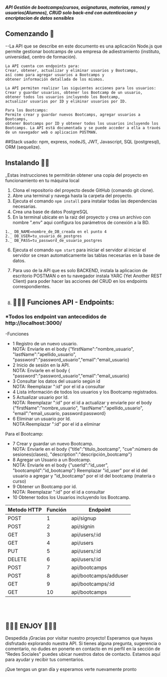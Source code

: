 ***API Gestión de bootcamps(cursos, asignaturas, materias, ramos) y usuarios(Alumnos), CRUD solo back-end con autenticacion y encriptacion de datos sensibles***

## Comenzando 🚀
--La API que se describe en este documento es una aplicación Node.js que permite gestionar bootcamps de una empresa de adiestramiento (instituto, universidad, centro de formación). 

    La API cuenta con endpoints para: 
    Crear, obtener, actualizar y eliminar usuarios y Bootcamps, 
    así como para agregar usuarios a Bootcamps y 
    obtener información detallada de los mismos. 
    
    La API permiten realizar las siguientes acciones para los usuarios: 
    Crear y guardar usuarios, obtener los Bootcamp de un usuario, 
    obtener todos los usuarios incluyendo los Bootcamp, 
    actualizar usuarios por ID y eliminar usuarios por ID. 
    
    Para los Bootcamps: 
    Permite crear y guardar nuevos Bootcamps, agregar usuarios a Bootcamps, 
    obtener Bootcamps por ID y obtener todos los usuarios incluyendo los Bootcamps. La API está documentada y se puede acceder a ella a través de un navegador web o aplicacion POSTMAN.

##Stack usado: npm, express, nodeJS, JWT, Javascript, SQL (postgresql), ORM (sequelize).

## Instalando 🚀🚀
_Estas instrucciones te permitirán obtener una copia del proyecto en funcionamiento en tu máquina local 


1. Clona el repositorio del proyecto desde GitHub (comando git clone).
2. Abre una terminal y navega hasta la carpeta del proyecto.
3. Ejecuta el comando `npm install` para instalar todas las dependencias necesarias.
4. Crea una base de datos PostgreSQL
5. En la terminal ubicate en la raiz del proyecto y crea un archivo con nombre ".env" aqui configura los parámetros de conexión a la BD.
```
1._ DB_NAME=nombre_de_DB_creada en el punto 4
2._ DB_USER=tu_usuario_de_postgres
3._ DB_PASS=tu_password_de_usuario_postgres
```
6. Ejecuta el comando `npm start` para iniciar el servidor al iniciar el servidor se crean automaticamente las tablas necesarias en la base de datos.
7. Para uso de la API que es solo BACKEND, instala la aplicacion de escritorio POSTMAN o en tu navegador instala YARC (Yet Another REST Client) para poder hacer las acciones del CRUD en los endpoints correspondientes.



7. ##  🚀🚀🚀 Funciones API - Endpoints:

### *Todos los endpoint van antecedidos de http://localhost:3000/

-Funciones 

- 1 Registro de un nuevo usuario.<br>                            NOTA: Enviarle en el body {"firstName":"nombre_usuario", "lastName":"apellido_usuario", "password":"password_usuario","email":"email_usuario}
- 2 Inicio de sesión en la API.<br>                 NOTA: Enviarle en el body { "password":"password_usuario","email":"email_usuario}
- 3 Consultar los datos del usuario según id<br>     NOTA: Reemplazar ":id" por el id a consultar
- 4 Lista información de todos los usuarios y los Bootcamp
registrados.
- 5 Actualizar usuario por Id.<br>                           NOTA: Reemplazar ":id" por el id a actualizar y enviarle por el body {"firstName":"nombre_usuario", "lastName":"apellido_usuario", "email":"email_usuario, password:password}
- 6 Eliminar un usuario por Id.<br>                          NOTA:Reemplazar ":id" por el id a eliminar

Para el Bootcamp:
- 7 Crear y guardar un nuevo Bootcamp.<br>                  NOTA: Enviarle en el body {"title":"titulo_bootcamp", "cue":número de sesiones(clases), "description":"descripción_bootcamp"}
- 8 Agregar un Usuario a un Bootcamp.<br>                   NOTA: Enviarle en el body {"userId":"id_user", "bootcampId":"id_bootcamp"} Reemplazar "id_user" por el id del usuario a agregar y "id_bootcamp" por el id del bootcamp (materia o curso)
- 9 Obtener un Bootcamp por id.<br>                         NOTA: Reemplazar ":id" por el id a consultar
- 10 Obtener todos los Usuarios incluyendo los Bootcamp. 

| Metodo HTTP | Función |                 Endpoint                      |
| ------------ | ------------ | ------------ | 
|    POST     |    1    |  api/signup                                   |
|    POST     |    2    |  api/signin                                   | 
|    GET      |    3    |  api/users/:id                                | 
|    GET      |    4    |  api/users                                    | 
|    PUT      |    5    |  api/users/:id                                | 
|    DELETE   |    6    |  api/users/:id                                |
|    POST     |    7    |  api/bootcamps                                |
|    POST     |    8    |  api/bootcamps/adduser                        |
|    GET      |    9    |  api/bootcamps/:id                            | 
|    GET      |    10   |  api/bootcamps                                | 
<br><br>

##  🚀🚀🚀 ENJOY 🚀🚀🚀

Despedida
¡Gracias por visitar nuestro proyecto! Esperamos que hayas disfrutado explorando nuestra API. Si tienes alguna pregunta, sugerencia o comentario, no dudes en ponerte en contacto en mi perfil en la sección de "Redes Sociales" puedes ubicar nuestros datos de contacto. Estamos aquí para ayudar y recibir tus comentarios.

¡Que tengas un gran día y esperamos verte nuevamente pronto

